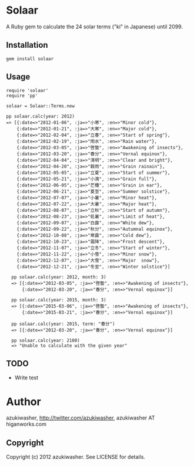 Solaar
===========

A Ruby gem to calculate the 24 solar terms ("ki" in Japanese) until 2099.

Installation
-------------
    gem install solaar


Usage
---------
    require 'solaar'
    require 'pp'

    solaar = Solaar::Terms.new

    pp solaar.calc(year: 2012)
    => [{:date=>"2012-01-06", :ja=>"小寒", :en=>"Minor cold"},
        {:date=>"2012-01-21", :ja=>"大寒", :en=>"Major cold"},
        {:date=>"2012-02-04", :ja=>"立春", :en=>"Start of spring"},
        {:date=>"2012-02-19", :ja=>"雨水", :en=>"Rain water"},
        {:date=>"2012-03-05", :ja=>"啓蟄", :en=>"Awakening of insects"},
        {:date=>"2012-03-20", :ja=>"春分", :en=>"Vernal equinox"},
        {:date=>"2012-04-04", :ja=>"清明", :en=>"Clear and bright"},
        {:date=>"2012-04-20", :ja=>"穀雨", :en=>"Grain rainain"},
        {:date=>"2012-05-05", :ja=>"立夏", :en=>"Start of summer"},
        {:date=>"2012-05-21", :ja=>"小満", :en=>"Grain full"},
        {:date=>"2012-06-05", :ja=>"芒種", :en=>"Grain in ear"},
        {:date=>"2012-06-21", :ja=>"夏至", :en=>"Summer solstice"},
        {:date=>"2012-07-07", :ja=>"小暑", :en=>"Minor heat"},
        {:date=>"2012-07-22", :ja=>"大暑", :en=>"Major heat"},
        {:date=>"2012-08-07", :ja=>"立秋", :en=>"Start of autumn"},
        {:date=>"2012-08-23", :ja=>"処暑", :en=>"Limit of heat"},
        {:date=>"2012-09-07", :ja=>"白露", :en=>"White dew"},
        {:date=>"2012-09-22", :ja=>"秋分", :en=>"Autumnal equinox"},
        {:date=>"2012-10-08", :ja=>"寒露", :en=>"Cold dew"},
        {:date=>"2012-10-23", :ja=>"霜降", :en=>"Frost descent"},
        {:date=>"2012-11-07", :ja=>"立冬", :en=>"Start of winter"},
        {:date=>"2012-11-22", :ja=>"小雪", :en=>"Minor snow"},
        {:date=>"2012-12-07", :ja=>"大雪", :en=>"Major  snow"},
        {:date=>"2012-12-21", :ja=>"冬至", :en=>"Winter solstice"}]

      pp solaar.calc(year: 2012, month: 3)
      => [{:date=>"2012-03-05", :ja=>"啓蟄", :en=>"Awakening of insects"},
          {:date=>"2012-03-20", :ja=>"春分", :en=>"Vernal equinox"}]

      pp solaar.calc(year: 2015, month: 3)
      => [{:date=>"2015-03-06", :ja=>"啓蟄", :en=>"Awakening of insects"},
          {:date=>"2015-03-21", :ja=>"春分", :en=>"Vernal equinox"}]

      pp solaar.calc(year: 2015, term: "春分")
      => [{:date=>"2012-03-20", :ja=>"春分", :en=>"Vernal equinox"}]

      pp solaar.calc(year: 2100)
      => "Unable to calculate with the given year"


TODO
---------

* Write test

Author
==========

azukiwasher, http://twitter.com/azukiwasher, azukiwasher AT higanworks.com

Copyright
----------

Copyright (c) 2012 azukiwasher. See LICENSE for details.
